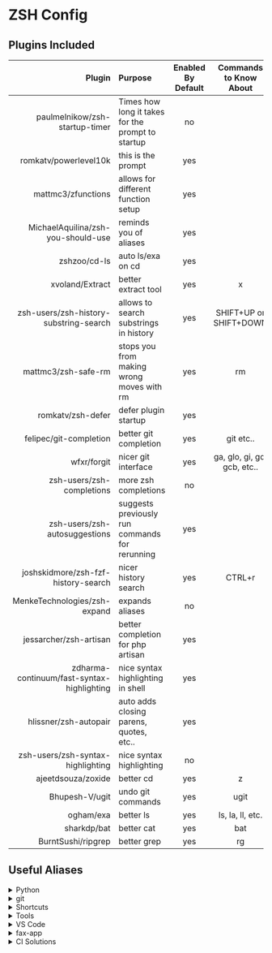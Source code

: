 # ZSH Config

## Plugins Included

|                                     Plugin | Purpose                                           | Enabled By Default |   Commands to Know About    |
| -----------------------------------------: | :------------------------------------------------ | :----------------: | :-------------------------: |
|             paulmelnikow/zsh-startup-timer | Times how long it takes for the prompt to startup |         no         |                             |
|                      romkatv/powerlevel10k | this is the prompt                                |        yes         |                             |
|                         mattmc3/zfunctions | allows for different function setup               |        yes         |                             |
|         MichaelAquilina/zsh-you-should-use | reminds you of aliases                            |        yes         |                             |
|                               zshzoo/cd-ls | auto ls/exa on cd                                 |        yes         |                             |
|                            xvoland/Extract | better extract tool                               |        yes         |              x              |
|     zsh-users/zsh-history-substring-search | allows to search substrings in history            |        yes         |   SHIFT+UP or SHIFT+DOWN    |
|                        mattmc3/zsh-safe-rm | stops you from making wrong moves with rm         |        yes         |             rm              |
|                          romkatv/zsh-defer | defer plugin startup                              |        yes         |                             |
|                     felipec/git-completion | better git completion                             |        yes         |          git etc..          |
|                                wfxr/forgit | nicer git interface                               |        yes         | ga, glo, gi, gd, gcb, etc.. |
|                  zsh-users/zsh-completions | more zsh completions                              |         no         |                             |
|              zsh-users/zsh-autosuggestions | suggests previously run commands for rerunning    |        yes         |                             |
|        joshskidmore/zsh-fzf-history-search | nicer history search                              |        yes         |           CTRL+r            |
|               MenkeTechnologies/zsh-expand | expands aliases                                   |         no         |                             |
|                     jessarcher/zsh-artisan | better completion for php artisan                 |        yes         |                             |
| zdharma-continuum/fast-syntax-highlighting | nice syntax highlighting in shell                 |        yes         |                             |
|                      hlissner/zsh-autopair | auto adds closing parens, quotes, etc..           |        yes         |                             |
|          zsh-users/zsh-syntax-highlighting | nice syntax highlighting                          |         no         |                             |
|                         ajeetdsouza/zoxide | better cd                                         |        yes         |              z              |
|                             Bhupesh-V/ugit | undo git commands                                 |        yes         |            ugit             |
|                                  ogham/exa | better ls                                         |        yes         |      ls, la, ll, etc.       |
|                                sharkdp/bat | better cat                                        |        yes         |             bat             |
|                         BurntSushi/ripgrep | better grep                                       |        yes         |             rg              |

## Useful Aliases

<details>
    <summary>Python</summary>

    py ==> ```python3```
</details>

<details>
    <summary>git</summary>

    initial git configuration
    gcg ==> ```git-config-initial```

    tig - nicer git status logs
    tis ==> ```tig status```
    til ==> ```tig log```
    tib ==> ```tig blame -C```

    commands
    gc ==> ```git checkout```
</details>

<details>
    <summary>Shortcuts</summary>

    open specific files in vs code
    bashrc ==> ```code ~/.bashrc```
    zshrc ==> ```code ~/.zshrc```
    aliases ==> ```code ~/.config/zsh/aliases.zsh```

    vi ==> ```vim```
    md ==> ```mkdir -p```
    rd ==> ```rmdir```
    please ==> ```sudo```

    special cds
    .. ==> ```z ..```
    back ==> ```z -```
    home ==> ```z ```~
    trash ==> ```z ~/.local/share/Trash/files```

    open specific folder workspaces
    zshcode ==> ```code ~/.config/zsh```

    reload zsh config
    ez ==> ```exec zsh```
    reload ==> ```exec zsh```

    zsh-update-plugins ==> ```zsh-unplugged-update```
</details>

<details>
    <summary>Tools</summary>

    can extract from any archive type
    x ==> ```extract```

    installed ==> ```apt list --installed | fzf```

    network
    ip ==> ```dig +short myip.opendns.com @resolver1.opendns.com```
    iplocal ==> ```ifconfig | grep -Eo 'inet (addr:)?([0-9]*\.){3}[0-9]*' | grep -Eo '([0-9]*\.){3}[0-9]*' | grep -v '127.0.0.1'```
    speedtest ==> ```wget -O /dev/null http://speed.transip.nl/10mb.bin```

    fix typos
    quit ==> ```exit```

    echo paths
    print-fpath ==> ```for fp in $fpath; do echo $fp; done; unset fp```
    print-path ==> ```echo $PATH | tr : \n```
    print-functions ==> ```print -l ${(k)functions[(I)[^_]*]} | sort```

    mask built-ins with better defaults
    mkdir ==> ```mkdir -p```
    cp ==> ```cp -i```
    mv ==> ```mv -i```

    better ls - uses exa
    ls ==> ```exa -Fgh --group-directories-first --git --icons --color always```
    l ==> ```exa -lbF --group-directories-first --git --icons```
    ll ==> ```exa -lbGF --group-directories-first --git --icons```
    llm ==> ```exa -lbGF --group-directories-first --git --icons --sort | modified```
    la ==> ```exa -lbhHigUmuSa --group-directories-first --git --icons --time-style | long-iso --color-scale```
    lx ==> ```exa -lbhHigUmuSa@ --group-directories-first --git--icons --time-style | long-iso --color-scale```
    lS ==> ```exa -1 --group-directories-first --git --icons```
    lt ==> ```exa --tree --level | 2 --group-directories-first --git --icons```
</details>

<details>
    <summary>VS Code</summary>

    vsc ==> ```code .```
    vsca ==> ```code --add```
    vscd ==> ```code --diff```
    vscg ==> ```code --goto```
    vscn ==> ```code --new-window```
    vscr ==> ```code --reuse-window```
    vscw ==> ```code --wait```
    vscu ==> ```code --user-data-dir```
    vsced ==> ```code --extensions-dir```
    vscie ==> ```code --install-extension```
    vscue ==> ```code --uninstall-extension```
    vscv ==> ```code --verbose```
    vscl ==> ```code --log```
    vscde ==> ```code --disable-extensions```
</details>

<details>
    <summary>fax-app</summary>

    f-server ==> ```dart pub global run dhttpd```
    p-server ==> ```./scripts/start_dev_server.sh```
</details>

<details>
    <summary>CI Solutions</summary>

    restart important services on docker container
    services ==> ```run-services```

    easy access to formatting tools
    js-f ==> ```js_format```
    php-f ==> ```php_format```

    laravel commands
    worker ==> ```sudo php artisan queue:work --tries | 3 --timeout | 3600  --rest | 0.5 --sleep | 5 --queue | high,default,low```
    pamf ==> ```sudo php artisan migrate:fresh --seed```
    pat ==> ```php artisan test```
    patf ==> ```php artisan test --filter```

    js commands
    nrp ==> ```npm run prod```
    nrd ==> ```npm run dev```
    nrw ==> ```npm run watch```
</details>
